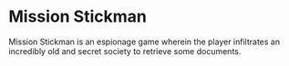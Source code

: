# Mission Stickman

Mission Stickman is an espionage game wherein the player infiltrates an incredibly old and secret society to retrieve some documents.
